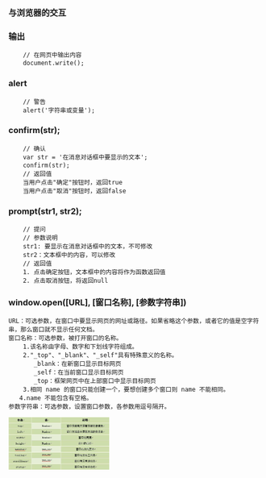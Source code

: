 ### 与浏览器的交互

### 输出
``` 
    // 在网页中输出内容
    document.write();
```
### alert
``` 
    // 警告
    alert('字符串或变量');
```
### confirm(str);
```
    // 确认
    var str = '在消息对话框中要显示的文本';
    confirm(str); 
    // 返回值
    当用户点击"确定"按钮时，返回true
    当用户点击"取消"按钮时，返回false
```
 
### prompt(str1, str2); 
```
    // 提问
    // 参数说明
    str1: 要显示在消息对话框中的文本，不可修改
    str2：文本框中的内容，可以修改
    // 返回值
    1. 点击确定按钮，文本框中的内容将作为函数返回值
    2. 点击取消按钮，将返回null
```

### window.open([URL], [窗口名称], [参数字符串])

 ```
 URL：可选参数，在窗口中要显示网页的网址或路径。如果省略这个参数，或者它的值是空字符串，那么窗口就不显示任何文档。
 窗口名称：可选参数，被打开窗口的名称。
     1.该名称由字母、数字和下划线字符组成。
     2."_top"、"_blank"、"_self"具有特殊意义的名称。
        _blank：在新窗口显示目标网页
        _self：在当前窗口显示目标网页
        _top：框架网页中在上部窗口中显示目标网页
     3.相同 name 的窗口只能创建一个，要想创建多个窗口则 name 不能相同。
    4.name 不能包含有空格。
 参数字符串：可选参数，设置窗口参数，各参数用逗号隔开。
```

<img src="./windowOpenParam.jpg" width="200"/>
